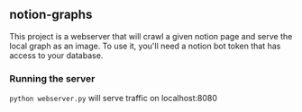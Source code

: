 ## notion-graphs
This project is a webserver that will crawl a given notion page and serve the local graph as an image. To use it, you'll need a notion bot token that has access to your database.

### Running the server
`python webserver.py` will serve traffic on localhost:8080
